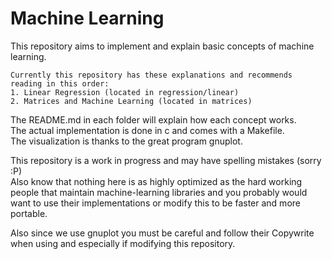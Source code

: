 # Machine Learning

This repository aims to implement and explain basic concepts of machine learning.  

    Currently this repository has these explanations and recommends reading in this order:
    1. Linear Regression (located in regression/linear)
    2. Matrices and Machine Learning (located in matrices)

The README.md in each folder will explain how each concept works.  
The actual implementation is done in c and comes with a Makefile.  
The visualization is thanks to the great program gnuplot.  

This repository is a work in progress and may have spelling mistakes (sorry :P)  
Also know that nothing here is as highly optimized as the hard working people
  that maintain machine-learning libraries and you probably would want to use
  their implementations or modify this to be faster and more portable.

Also since we use gnuplot you must be careful and follow their Copywrite when using and
especially if modifying this repository.
